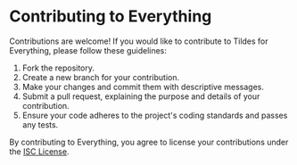 ﻿# Contributing to Everything

Contributions are welcome! If you would like to contribute to Tildes for Everything, please follow these guidelines:

1. Fork the repository.
2. Create a new branch for your contribution.
3. Make your changes and commit them with descriptive messages.
4. Submit a pull request, explaining the purpose and details of your contribution.
5. Ensure your code adheres to the project's coding standards and passes any tests.

By contributing to Everything, you agree to license your contributions under the [ISC License](LICENSE.md).

